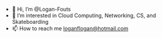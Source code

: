 - 👋 Hi, I’m @Logan-Fouts
- 👀 I’m interested in Cloud Computing, Networking, CS, and Skateboarding
- 📫 How to reach me loganflogan@hotmail.com

<!---
Logan-Fouts/Logan-Fouts is a ✨ special ✨ repository because its `README.md` (this file) appears on your GitHub profile.
You can click the Preview link to take a look at your changes.
--->
